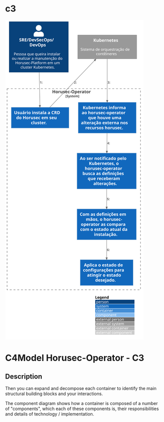 # c3

![diagram](c3.svg)

# C4Model Horusec-Operator - C3

## Description
Then you can expand and decompose each container to identify the main structural building blocks and your interactions.

The component diagram shows how a container is composed of a number of "components", which each of these components is, their responsibilities and details of technology / implementation.